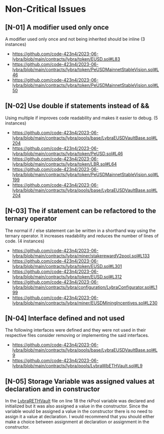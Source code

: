 # **Non-Critical Issues**


## [N-01]  A modifier used only once
A modifier used only once and not being inherited should be inline (3 instances)
- https://github.com/code-423n4/2023-06-lybra/blob/main/contracts/lybra/token/EUSD.sol#L83
- https://github.com/code-423n4/2023-06-lybra/blob/main/contracts/lybra/token/PeUSDMainnetStableVision.sol#L46
- https://github.com/code-423n4/2023-06-lybra/blob/main/contracts/lybra/token/PeUSDMainnetStableVision.sol#L50


## [N-02] Use double if statements instead of &&
Using multiple if improves code readability and makes it easier to debug. (5 instances)
- https://github.com/code-423n4/2023-06-lybra/blob/main/contracts/lybra/pools/base/LybraEUSDVaultBase.sol#L204
- https://github.com/code-423n4/2023-06-lybra/blob/main/contracts/lybra/token/PeUSD.sol#L46
- https://github.com/code-423n4/2023-06-lybra/blob/main/contracts/lybra/token/LBR.sol#L64
- https://github.com/code-423n4/2023-06-lybra/blob/main/contracts/lybra/token/PeUSDMainnetStableVision.sol#L199
- https://github.com/code-423n4/2023-06-lybra/blob/main/contracts/lybra/pools/base/LybraEUSDVaultBase.sol#L204


## [N-03] The if statement can be refactored to the ternary operator
The normal if / else statement can be written in a shorthand way using the ternary operator. It increases readability and reduces the number of lines of code. (4 instances)
- https://github.com/code-423n4/2023-06-lybra/blob/main/contracts/lybra/miner/stakerewardV2pool.sol#L133
- https://github.com/code-423n4/2023-06-lybra/blob/main/contracts/lybra/token/EUSD.sol#L301
- https://github.com/code-423n4/2023-06-lybra/blob/main/contracts/lybra/token/EUSD.sol#L312
- https://github.com/code-423n4/2023-06-lybra/blob/main/contracts/lybra/configuration/LybraConfigurator.sol#L199
- https://github.com/code-423n4/2023-06-lybra/blob/main/contracts/lybra/miner/EUSDMiningIncentives.sol#L230


## [N-04] Interface defined and not used
The following interfaces were defined and they were not used in their respective files consider removing or implementing the said interfaces.

- https://github.com/code-423n4/2023-06-lybra/blob/main/contracts/lybra/pools/base/LybraEUSDVaultBase.sol#L9
- https://github.com/code-423n4/2023-06-lybra/blob/main/contracts/lybra/pools/LybraWbETHVault.sol#L9


## [N-05] Storage Variable was assigned values at declaration and in constructor
In the [LybraRETHVault](https://github.com/code-423n4/2023-06-lybra/blob/main/contracts/lybra/pools/LybraRETHVault.sol#L18) file on line 18 the rkPool variable was declared and initialized but it was also assigned a value in the constructor. Since the variable would be assigned a value in the constructor there is no need to assign it a value at declaration. I would recommend that you should either make a choice between assignment at declaration or assignment in the constructor.
